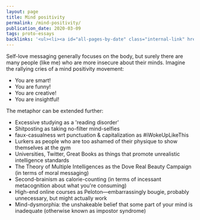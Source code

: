 ```yaml
---
layout: page
title: Mind positivity
permalink: /mind-positivity/
publication_date: 2020-03-09
tags: proto-essays
backlinks: '<ul><li><a id="all-pages-by-date" class="internal-link" href="/all-pages-by-date/">All pages by date</a></li><li><a id="proto-essays" class="internal-link" href="/proto-essays/">Proto-essays</a></li></ul>'
---
```


Self-love messaging generally focuses on the body, but surely there are many people (like me) who are more insecure about their minds. Imagine the rallying cries of a mind positivity movement:

- You are smart!
- You are funny!
- You are creative!
- You are insightful!

The metaphor can be extended further:

- Excessive studying as a 'reading disorder'
- Shitposting as taking no-filter mind-selfies
- faux-casualness wrt punctuation & capitalization as #iWokeUpLikeThis
- Lurkers as people who are too ashamed of their physique to show themselves at the gym
- Universities, Twitter, Great Books as things that promote unrealistic intelligence standards
- The Theory of Multiple Intelligences as the Dove Real Beauty Campaign (in terms of moral messaging)
- Second-brainism as calorie-counting (in terms of incessant metacognition about what you're consuming)
- High-end online courses as Peloton—embarrassingly bougie, probably unnecessary, but might actually work
- Mind-dysmorphia: the unshakeable belief that some part of your mind is inadequate (otherwise known as impostor syndrome)